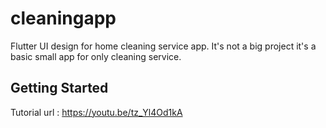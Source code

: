 # cleaningapp

Flutter UI design for home cleaning service app. It's not a big project it's a basic small app for only cleaning service.

## Getting Started

Tutorial url : https://youtu.be/tz_Yl4Od1kA
